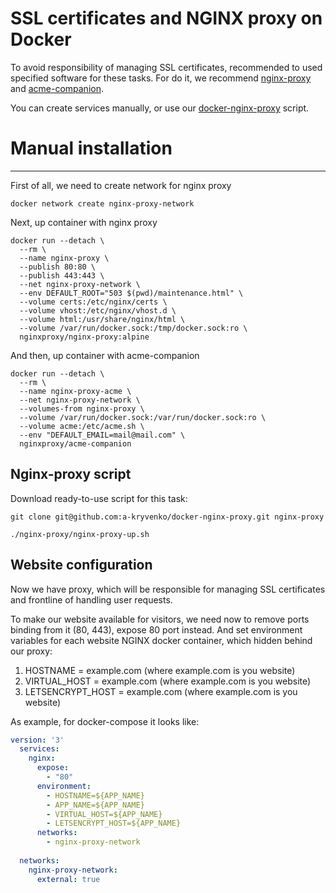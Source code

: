 # SSL certificates and NGINX proxy on Docker

To avoid responsibility of managing SSL certificates, recommended to used specified software for these tasks.
For do it, we recommend [nginx-proxy](https://github.com/nginx-proxy/nginx-proxy "Github nginx proxy") and [acme-companion](https://github.com/nginx-proxy/acme-companion "Github acme companion").

You can create services manually, or use our [docker-nginx-proxy](https://github.com/a-kryvenko/docker-nginx-proxy "Github nginx-proxy") script.

# Manual installation
-------------------

First of all, we need to create network for nginx proxy

```shell
docker network create nginx-proxy-network
```

Next, up container with nginx proxy

```shell
docker run --detach \
  --rm \
  --name nginx-proxy \
  --publish 80:80 \
  --publish 443:443 \
  --net nginx-proxy-network \
  --env DEFAULT_ROOT="503 $(pwd)/maintenance.html" \
  --volume certs:/etc/nginx/certs \
  --volume vhost:/etc/nginx/vhost.d \
  --volume html:/usr/share/nginx/html \
  --volume /var/run/docker.sock:/tmp/docker.sock:ro \
  nginxproxy/nginx-proxy:alpine
```

And then, up container with acme-companion

```shell
docker run --detach \
  --rm \
  --name nginx-proxy-acme \
  --net nginx-proxy-network \
  --volumes-from nginx-proxy \
  --volume /var/run/docker.sock:/var/run/docker.sock:ro \
  --volume acme:/etc/acme.sh \
  --env "DEFAULT_EMAIL=mail@mail.com" \
  nginxproxy/acme-companion
```

Nginx-proxy script
------------------

Download ready-to-use script for this task:

```shell
git clone git@github.com:a-kryvenko/docker-nginx-proxy.git nginx-proxy
```

```shell
./nginx-proxy/nginx-proxy-up.sh
```

Website configuration
---------------------

Now we have proxy, which will be responsible for managing SSL certificates and frontline of handling user requests.

To make our website available for visitors, we need now to remove ports binding from it (80, 443), expose 80 port instead. And set environment variables for each website NGINX docker container, which hidden behind our proxy:

1.  HOSTNAME = example.com (where example.com is you website)
2.  VIRTUAL\_HOST = example.com (where example.com is you website)
3.  LETSENCRYPT\_HOST = example.com (where example.com is you website)

As example, for docker-compose it looks like:

```yaml
version: '3'
  services:
    nginx:
      expose:
        - "80"
      environment:
        - HOSTNAME=${APP_NAME}
        - APP_NAME=${APP_NAME}
        - VIRTUAL_HOST=${APP_NAME}
        - LETSENCRYPT_HOST=${APP_NAME}
      networks:
        - nginx-proxy-network
  
  networks:
    nginx-proxy-network:
      external: true
```